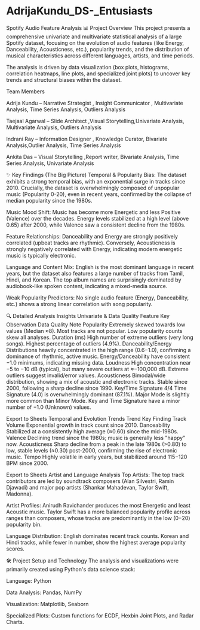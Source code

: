 # AdrijaKundu_DS-_Entusiasts
Spotify Audio Feature Analysis
📊 Project Overview
This project presents a comprehensive univariate and multivariate statistical analysis of a large Spotify dataset, focusing on the evolution of audio features (like Energy, Danceability, Acousticness, etc.), popularity trends, and the distribution of musical characteristics across different languages, artists, and time periods.

The analysis is driven by data visualization (box plots, histograms, correlation heatmaps, line plots, and specialized joint plots) to uncover key trends and structural biases within the dataset.

Team Members

Adrija Kundu – Narrative Strategist , Insight Communicator , Multivariate Analysis, Time Series Analysis, Outliers Analysis

Taejaal Agarwal – Slide Architect ,Visual Storytelling,Univariate Analysis, Multivariate Analysis, Outliers Analysis

Indrani Ray – Information Designer , Knowledge Curator, Bivariate Analysis,Outlier Analysis, Time Series Analysis

Ankita Das – Visual Storytelling ,Report writer, Bivariate Analysis, Time Series Analysis, Univariate Analysis

✨ Key Findings (The Big Picture)
Temporal & Popularity Bias: The dataset exhibits a strong temporal bias, with an exponential surge in tracks since 2010. Crucially, the dataset is overwhelmingly composed of unpopular music (Popularity 0-20), even in recent years, confirmed by the collapse of median popularity since the 1980s.

Music Mood Shift: Music has become more Energetic and less Positive (Valence) over the decades. Energy levels stabilized at a high level (above 0.65) after 2000, while Valence saw a consistent decline from the 1980s.

Feature Relationships: Danceability and Energy are strongly positively correlated (upbeat tracks are rhythmic). Conversely, Acousticness is strongly negatively correlated with Energy, indicating modern energetic music is typically electronic.

Language and Content Mix: English is the most dominant language in recent years, but the dataset also features a large number of tracks from Tamil, Hindi, and Korean. The top album names are surprisingly dominated by audiobook-like spoken content, indicating a mixed-media source.

Weak Popularity Predictors: No single audio feature (Energy, Danceability, etc.) shows a strong linear correlation with song popularity.

🔍 Detailed Analysis Insights
Univariate & Data Quality
Feature	Key Observation	Data Quality Note
Popularity	Extremely skewed towards low values (Median ≈8). Most tracks are not popular.	Low popularity counts skew all analyses.
Duration (ms)	High number of extreme outliers (very long songs).	Highest percentage of outliers (4.9%).
Danceability/Energy	Distributions heavily concentrated in the high range (0.6−1.0), confirming a dominance of rhythmic, active music.	Energy/Danceability have consistent −1.0 minimums, indicating missing data.
Loudness	High concentration near −5 to −10 dB (typical), but many severe outliers at ≈−100,000 dB.	Extreme outliers suggest invalid/error values.
Acousticness	Bimodal/wide distribution, showing a mix of acoustic and electronic tracks.	Stable since 2000, following a sharp decline since 1990.
Key/Time Signature	4/4 Time Signature (4.0) is overwhelmingly dominant (87.1%). Major Mode is slightly more common than Minor Mode.	Key and Time Signature have a minor number of −1.0 (Unknown) values.

Export to Sheets
Temporal and Evolution Trends
Trend	Key Finding
Track Volume	Exponential growth in track count since 2010.
Danceability	Stabilized at a consistently high average (≈0.60) since the mid-1980s.
Valence	Declining trend since the 1980s; music is generally less "happy" now.
Acousticness	Sharp decline from a peak in the late 1980s (>0.80) to low, stable levels (≈0.30) post-2000, confirming the rise of electronic music.
Tempo	Highly volatile in early years, but stabilized around 115−120 BPM since 2000.

Export to Sheets
Artist and Language Analysis
Top Artists: The top track contributors are led by soundtrack composers (Alan Silvestri, Ramin Djawadi) and major pop artists (Shankar Mahadevan, Taylor Swift, Madonna).

Artist Profiles: Anirudh Ravichander produces the most Energetic and least Acoustic music. Taylor Swift has a more balanced popularity profile across ranges than composers, whose tracks are predominantly in the low (0−20) popularity bin.

Language Distribution: English dominates recent track counts. Korean and Hindi tracks, while fewer in number, show the highest average popularity scores.

🛠 Project Setup and Technology
The analysis and visualizations were primarily created using Python's data science stack:

Language: Python

Data Analysis: Pandas, NumPy

Visualization: Matplotlib, Seaborn

Specialized Plots: Custom functions for ECDF, Hexbin Joint Plots, and Radar Charts.
